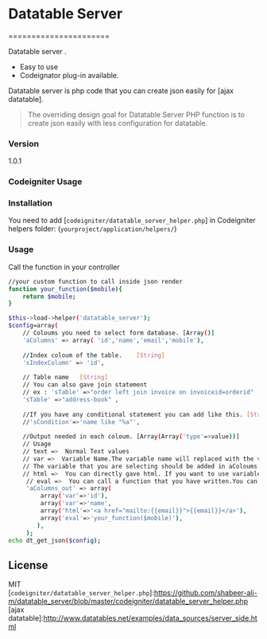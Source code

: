 # Datatable Server
======================

Datatable server .

  - Easy to use
  - Codeignator plug-in available.

Datatable server is php code that you can create json easily for [ajax datatable].

> The overriding design goal for Datatable Server PHP function is to create json easily with less configuration for datatable. 

### Version
1.0.1

### Codeigniter Usage

### Installation
You need to add [`codeigniter/datatable_server_helper.php`] in Codeigniter helpers folder:
(`yourproject/application/helpers/`)

### Usage
Call the function in your controller 

```sh
//your custom function to call inside json render
function your_function($mobile){
    return $mobile;
}

$this->load->helper('datatable_server');
$config=array(
    // Coloums you need to select form database. [Array()]
    'aColumns' => array( 'id','name','email','mobile'),
	 
    //Index coloum of the table.	[String]
    'sIndexColumn' => 'id', 
	 
    // Table name 	[String]
 	// You can also gave join statement
 	// ex : 'sTable' =>"order left join invoice on invoiceid=orderid" ,
    'sTable' =>"address-book" , 	
	
    //If you have any conditional statement you can add like this. [String][optional]
    //'sCondition'=>'name like "%a"',	
		
	//Output needed in each coloum. [Array(Array('type'=>value))]
	// Usage
	// text	=>	Normal Text values
	// var =>  Variable Name.The variable name will replaced with the variable value.
	// The variable that you are selecting should be added in aColoums.
	// html =>  You can directly gave html. If you want to use variable in between you can use {{variable name}}.
	 // eval =>  You can call a function that you have written.You can use the arguments as your variable that you selected in aColoums.
     'aColumns_out' => array( 
         array('var'=>'id'),
         array('var'=>'name',
         array('html'=>'<a href="mailto:{{email}}">{{email}}</a>'),
         array('eval'=>'your_function($mobile)'),
        ),
     );	
echo dt_get_json($config);
```
License
----
MIT
[`codeigniter/datatable_server_helper.php`]:https://github.com/shabeer-ali-m/datatable_server/blob/master/codeigniter/datatable_server_helper.php
[ajax datatable]:http://www.datatables.net/examples/data_sources/server_side.html
